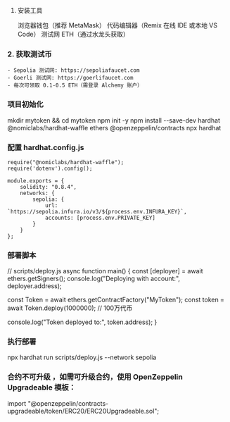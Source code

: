 1. 安装工具

    浏览器钱包（推荐 MetaMask）
    代码编辑器（Remix 在线 IDE 或本地 VS Code）
    测试网 ETH（通过水龙头获取）

### 2. 获取测试币

    - Sepolia 测试网: https://sepoliafaucet.com
    - Goerli 测试网: https://goerlifaucet.com
    - 每次可领取 0.1-0.5 ETH（需登录 Alchemy 账户）

    
### 项目初始化

mkdir mytoken && cd mytoken
npm init -y
npm install --save-dev hardhat @nomiclabs/hardhat-waffle ethers @openzeppelin/contracts
npx hardhat

### 配置 hardhat.config.js


    require("@nomiclabs/hardhat-waffle");
    require('dotenv').config();

    module.exports = {
        solidity: "0.8.4",
        networks: {
            sepolia: {
                url: `https://sepolia.infura.io/v3/${process.env.INFURA_KEY}`,
                accounts: [process.env.PRIVATE_KEY]
            }
        }
    };
### 部署脚本

// scripts/deploy.js
async function main() {
  const [deployer] = await ethers.getSigners();
  console.log("Deploying with account:", deployer.address);

  const Token = await ethers.getContractFactory("MyToken");
  const token = await Token.deploy(1000000); // 100万代币

  console.log("Token deployed to:", token.address);
}
### 执行部署
npx hardhat run scripts/deploy.js --network sepolia

### 合约不可升级 ，如需可升级合约，使用 OpenZeppelin Upgradeable 模板：

import "@openzeppelin/contracts-upgradeable/token/ERC20/ERC20Upgradeable.sol";




    
